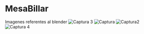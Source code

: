 # MesaBillar
Imagenes referentes al blender
![Captura 3](https://github.com/Ricardo98l/MesaBillar/assets/71473885/0e82e063-6ff8-418e-9ed7-bea970823408)
![Captura](https://github.com/Ricardo98l/MesaBillar/assets/71473885/f366895a-0d83-4c60-8558-01e2f8ecf23e)
![Captura2](https://github.com/Ricardo98l/MesaBillar/assets/71473885/0a81bb42-c183-41ed-a0f7-376e7e9c08dd)
![Captura 4](https://github.com/Ricardo98l/MesaBillar/assets/71473885/a3fb49d2-d7fb-401c-a8c8-5e08e2997648)
